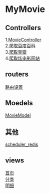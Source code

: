 # MyMovie
## Controllers
1.[MovieController](https://github.com/guoxf/MyMovie/blob/master/controllers/MovieController.go)<br>
2.[爬取百度百科](https://github.com/guoxf/MyMovie/blob/master/controllers/spider/BaiduBaikeController.go)<br>
3.[爬取豆瓣](https://github.com/guoxf/MyMovie/blob/master/controllers/spider/DoubanController.go)<br>
4.[爬取炫电影网站](https://github.com/guoxf/MyMovie/blob/master/controllers/spider/XuandyController.go)<br>
## routers
[路由设置](https://github.com/guoxf/MyMovie/blob/master/routers/router.go)
## Moedels
[MovieModel](https://github.com/guoxf/MyMovie/blob/master/models/MovieModels.go)
## 其他
[scheduler_redis](https://github.com/guoxf/MyMovie/blob/master/modules/myspider/scheduler_redis.go)
## views
[首页](https://github.com/guoxf/MyMovie/blob/master/views/index.html)<br>
[分类](https://github.com/guoxf/MyMovie/blob/master/views/movie/category.html)<br>
[明细](https://github.com/guoxf/MyMovie/blob/master/views/movie/movieDetail.html)<br>
